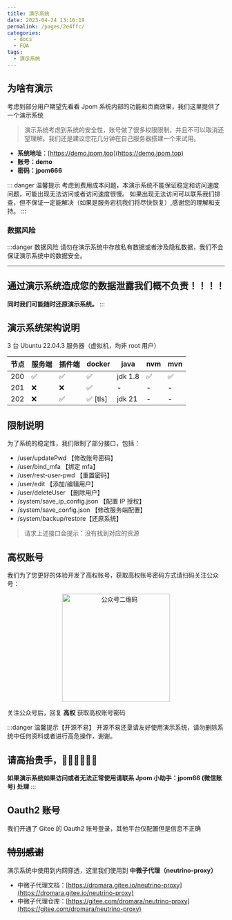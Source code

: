 ```yaml
---
title: 演示系统
date: 2023-04-24 13:16:19
permalink: /pages/2e4ffc/
categories:
  - docs
  - FQA
tags:
  - 演示系统
---
```


## 为啥有演示

考虑到部分用户期望先看看 Jpom 系统内部的功能和页面效果，我们这里提供了一个演示系统

> 演示系统考虑到系统的安全性，账号做了很多权限限制，并且不可以取消还望理解。我们还是建议您花几分钟在自己服务器搭建一个来试用。


- **系统地址**：[https://demo.jpom.top](https://demo.jpom.top)
- **账号：demo**
- **密码：jpom666**

::: danger 温馨提示
考虑到费用成本问题，本演示系统不能保证稳定和访问速度问题，可能出现无法访问或者访问速度很慢。
如果出现无法访问可以联系我们排查，但不保证一定能解决（如果是服务宕机我们将尽快恢复）,感谢您的理解和支持。
:::

### 数据风险

:::danger 数据风险
请勿在演示系统中存放私有数据或者涉及隐私数据，我们不会保证演示系统中的数据安全。

-------

通过演示系统造成您的数据泄露我们概不负责！！！！
-------

**同时我们可能随时还原演示系统。**
:::

## 演示系统架构说明

3 台 Ubuntu 22.04.3 服务器（虚拟机，均非 root 用户）

| 节点  | 服务端 | 插件端 | docker  | java    | nvm | mvn |
|-----|-----|-----|---------|---------|-----|-----|
| 200 |  ✅  |  ✅  | ✅       | jdk 1.8 |  ✅  |  ✅  |
| 201 | ❌   | ❌   | ✅       | -       | -   | -   |
| 202 | ❌   |  ✅  | ✅ [tls] | jdk 21  | -   | -   |

## 限制说明

为了系统的稳定性，我们限制了部分接口，包括：

- /user/updatePwd 【修改账号密码】
- /user/bind_mfa 【绑定 mfa】
- /user/rest-user-pwd 【重置密码】
- /user/edit 【添加/编辑用户】
- /user/deleteUser 【删除用户】
- /system/save_ip_config.json 【配置 IP 授权】
- /system/save_config.json 【修改服务端配置】
- /system/backup/restore【还原系统】

> 请求上述接口会提示：没有找到对应的资源

## 高权账号

我们为了您更好的体验开发了高权账号，获取高权账号密码方式请扫码关注公众号：

<p style="text-align: center">
<img src="https://jpom.top/images/CodeGzh-QrCode.jpg" width="250" alt="公众号二维码"/>
</p>

关注公众号后，回复 **高权** 获取高权账号密码

:::danger 温馨提示【开源不易】
开源不易还垦请友好使用演示系统，请勿删除系统中任何资料或者进行高危操作，谢谢。

请高抬贵手，🙏🙏🙏🙏🙏🙏
------
**如果演示系统如果访问或者无法正常使用请联系 Jpom 小助手：jpom66 (微信账号) 处理**
:::

## Oauth2 账号

我们开通了 Gitee 的 Oauth2 账号登录，其他平台仅配置但是信息不正确


## ~~特别感谢~~

演示系统中使用到内网穿透，这里我们使用到 **中微子代理（neutrino-proxy）**

- 中微子代理文档：[https://dromara.gitee.io/neutrino-proxy](https://dromara.gitee.io/neutrino-proxy)
- 中微子代理仓库：[https://gitee.com/dromara/neutrino-proxy](https://gitee.com/dromara/neutrino-proxy)